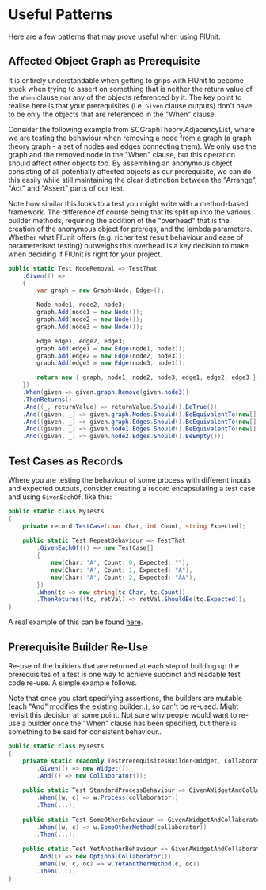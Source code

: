# Useful Patterns

Here are a few patterns that may prove useful when using FlUnit.

## Affected Object Graph as Prerequisite

It is entirely understandable when getting to grips with FlUnit to become stuck when trying to assert on something that is neither the return value of the `When` clause nor any of the objects referenced by it.
The key point to realise here is that your prerequisites (i.e. `Given` clause outputs) don't have to be only the objects that are referenced in the "When" clause.

Consider the following example from SCGraphTheory.AdjacencyList, where we are testing the behaviour when removing a node from a graph (a graph theory graph - a set of nodes and edges connecting them).
We only use the graph and the removed node in the "When" clause, but this operation should affect other objects too.
By assembling an anonymous object consisting of all potentially affected objects as our prerequisite, we can do this easily while still maintaining the clear distinction between the "Arrange", "Act" and "Assert" parts of our test.

Note how similar this looks to a test you might write with a method-based framework. The difference of course being that its split up into the various builder methods, requiring the addition of the "overhead" that is the creation of the anonymous object for prereqs, and the lambda parameters.
Whether what FlUnit offers (e.g. richer test result behaviour and ease of parameterised testing) outweighs this overhead is a key decision to make when deciding if FlUnit is right for your project.

```csharp
public static Test NodeRemoval => TestThat
    .Given(() =>
    {
        var graph = new Graph<Node, Edge>();

        Node node1, node2, node3;
        graph.Add(node1 = new Node());
        graph.Add(node2 = new Node());
        graph.Add(node3 = new Node());

        Edge edge1, edge2, edge3;
        graph.Add(edge1 = new Edge(node1, node2));
        graph.Add(edge2 = new Edge(node2, node3));
        graph.Add(edge3 = new Edge(node3, node1));

        return new { graph, node1, node2, node3, edge1, edge2, edge3 };
    })
    .When(given => given.graph.Remove(given.node3))
    .ThenReturns()
    .And((_, returnValue) => returnValue.Should().BeTrue())
    .And((given, _) => given.graph.Nodes.Should().BeEquivalentTo(new[] { given.node1, given.node2 }))
    .And((given, _) => given.graph.Edges.Should().BeEquivalentTo(new[] { given.edge1 }))
    .And((given, _) => given.node1.Edges.Should().BeEquivalentTo(new[] { given.edge1 }))
    .And((given, _) => given.node2.Edges.Should().BeEmpty());
```

## Test Cases as Records

Where you are testing the behaviour of some process with different inputs and expected outputs, consider creating a record encapsulating a test case and using `GivenEachOf`, like this:

```csharp
public static class MyTests
{
    private record TestCase(char Char, int Count, string Expected);
    
    public static Test RepeatBehaviour => TestThat
        .GivenEachOf(() => new TestCase[]
        {
            new(Char: 'A', Count: 0, Expected: ""),
            new(Char: 'A', Count: 1, Expected: "A"),
            new(Char: 'A', Count: 2, Expected: "AA"),
        })
        .When(tc => new string(tc.Char, tc.Count))
        .ThenReturns((tc, retVal) => retVal.ShouldBe(tc.Expected));
}
```

A real example of this can be found [here](https://github.com/sdcondon/SCGraphTheory.Search/blob/master/src/Search.Tests/Classic/AStarSearchTests.cs).

## Prerequisite Builder Re-Use

Re-use of the builders that are returned at each step of building up the prerequisites of a test is one way to achieve succinct and readable test code re-use.
A simple example follows.

Note that once you start specifying assertions, the builders are mutable (each "And" modifies the existing builder..), so can't be re-used. Might revisit this decision at some point. Not sure why people would want to re-use a builder once the "When" clause has been specified, but there is something to be said for consistent behaviour..

```csharp
public static class MyTests
{
    private static readonly TestPrerequisitesBuilder<Widget, Collaborator> GivenAWidgetAndCollaborator = TestThat
        .Given(() => new Widget())
        .And(() => new Collaborator());
    
    public static Test StandardProcessBehaviour => GivenAWidgetAndCollaborator
        .When((w, c) => w.Process(collaborator))
        .Then(...);
    
    public static Test SomeOtherBehaviour => GivenAWidgetAndCollaborator
        .When((w, c) => w.SomeOtherMethod(collaborator))
        .Then(...);
    
    public static Test YetAnotherBehaviour => GivenAWidgetAndCollaborator
        .And(() => new OptionalCollaborator())
        .When((w, c, oc) => w.YetAnotherMethod(c, oc))
        .Then(...);
}
```